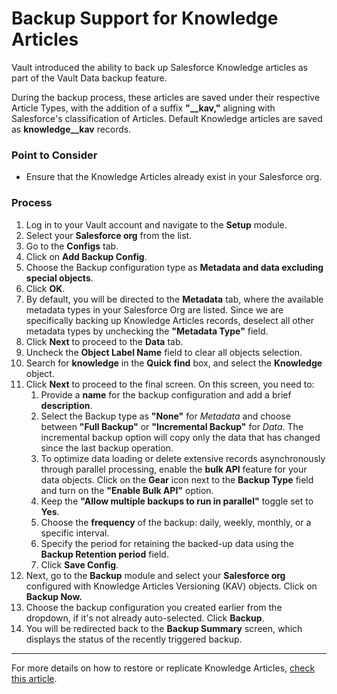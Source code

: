 # Backup Support for Knowledge Articles

Vault introduced the ability to back up Salesforce Knowledge articles as part of the Vault Data backup feature.

During the backup process, these articles are saved under their respective Article Types, with the addition of a suffix **"\_\_kav,"** aligning with Salesforce's classification of Articles. Default Knowledge articles are saved as **knowledge\_\_kav** records.

### Point to Consider <a href="#point-to-consider" id="point-to-consider"></a>

* Ensure that the Knowledge Articles already exist in your Salesforce org.

### Process <a href="#process" id="process"></a>

1. Log in to your Vault account and navigate to the **Setup** module.
2. Select your **Salesforce org** from the list.
3. Go to the **Configs** tab.
4. Click on **Add Backup Config**.
5. Choose the Backup configuration type as **Metadata and data excluding special objects**.
6. Click **OK**.
7. By default, you will be directed to the **Metadata** tab, where the available metadata types in your Salesforce Org are listed. Since we are specifically backing up Knowledge Articles records, deselect all other metadata types by unchecking the **"Metadata Type"** field.
8. Click **Next** to proceed to the **Data** tab.
9. Uncheck the **Object Label Name** field to clear all objects selection.
10. Search for **knowledge** in the **Quick find** box, and select the **Knowledge** object.
11. Click **Next** to proceed to the final screen. On this screen, you need to:
    1. Provide a **name** for the backup configuration and add a brief **description**.
    2. Select the Backup type as **"None"** for _Metadata_ and choose between **"Full Backup"** or **"Incremental Backup"** for _Data_. The incremental backup option will copy only the data that has changed since the last backup operation.
    3. To optimize data loading or delete extensive records asynchronously through parallel processing, enable the **bulk API** feature for your data objects. Click on the **Gear** icon next to the **Backup Type** field and turn on the **"Enable Bulk API"** option.
    4. Keep the **"Allow multiple backups to run in parallel"** toggle set to **Yes**.
    5. Choose the **frequency** of the backup: daily, weekly, monthly, or a specific interval.
    6. Specify the period for retaining the backed-up data using the **Backup Retention period** field.
    7. Click **Save Config**.
12. Next, go to the **Backup** module and select your **Salesforce org** configured with Knowledge Articles Versioning (KAV) objects. Click on **Backup Now.**
13. Choose the backup configuration you created earlier from the dropdown, if it's not already auto-selected. Click **Backup**.
14. You will be redirected back to the **Backup Summary** screen, which displays the status of the recently triggered backup.

***

For more details on how to restore or replicate Knowledge Articles, [check this article](restoring-knowledge-articles-with-vault.md).
